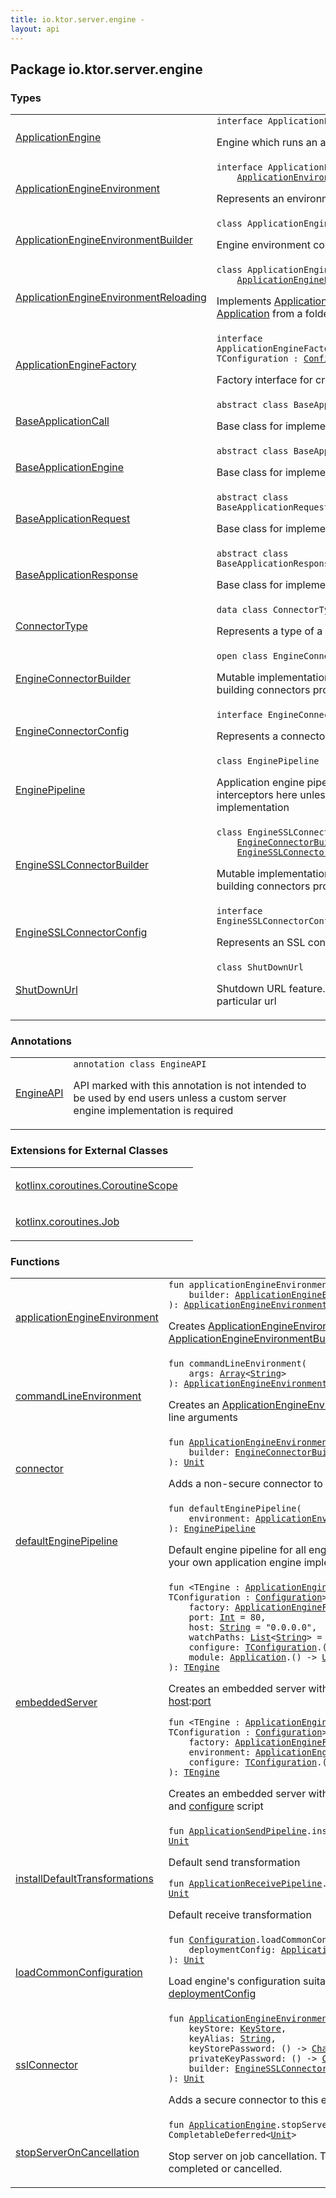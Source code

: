 ```yaml
---
title: io.ktor.server.engine - 
layout: api
---
```




## Package io.ktor.server.engine

### Types

<table class="api-docs-table">
<tbody>
<tr>
<td markdown="1">

<a href="-application-engine/index.html">ApplicationEngine</a>


</td>
<td markdown="1">
<div class="signature"><code><span class="keyword">interface </span><span class="identifier">ApplicationEngine</span></code></div>

Engine which runs an application


</td>
</tr>
<tr>
<td markdown="1">

<a href="-application-engine-environment/index.html">ApplicationEngineEnvironment</a>


</td>
<td markdown="1">
<div class="signature"><code><span class="keyword">interface </span><span class="identifier">ApplicationEngineEnvironment</span>&nbsp;<span class="symbol">:</span>&nbsp;<br/>&nbsp;&nbsp;&nbsp;&nbsp;<a href="../io.ktor.application/-application-environment/index.html"><span class="identifier">ApplicationEnvironment</span></a></code></div>

Represents an environment in which engine runs


</td>
</tr>
<tr>
<td markdown="1">

<a href="-application-engine-environment-builder/index.html">ApplicationEngineEnvironmentBuilder</a>


</td>
<td markdown="1">
<div class="signature"><code><span class="keyword">class </span><span class="identifier">ApplicationEngineEnvironmentBuilder</span></code></div>

Engine environment configuration builder


</td>
</tr>
<tr>
<td markdown="1">

<a href="-application-engine-environment-reloading/index.html">ApplicationEngineEnvironmentReloading</a>


</td>
<td markdown="1">
<div class="signature"><code><span class="keyword">class </span><span class="identifier">ApplicationEngineEnvironmentReloading</span>&nbsp;<span class="symbol">:</span>&nbsp;<br/>&nbsp;&nbsp;&nbsp;&nbsp;<a href="-application-engine-environment/index.html"><span class="identifier">ApplicationEngineEnvironment</span></a></code></div>

Implements <a href="-application-engine-environment/index.html">ApplicationEngineEnvironment</a> by loading an <a href="../io.ktor.application/-application/index.html">Application</a> from a folder or jar.


</td>
</tr>
<tr>
<td markdown="1">

<a href="-application-engine-factory/index.html">ApplicationEngineFactory</a>


</td>
<td markdown="1">
<div class="signature"><code><span class="keyword">interface </span><span class="identifier">ApplicationEngineFactory</span><span class="symbol">&lt;</span><span class="keyword">out</span>&nbsp;<span class="identifier">TEngine</span>&nbsp;<span class="symbol">:</span>&nbsp;<a href="-application-engine/index.html"><span class="identifier">ApplicationEngine</span></a><span class="symbol">, </span><span class="identifier">TConfiguration</span>&nbsp;<span class="symbol">:</span>&nbsp;<a href="-application-engine/-configuration/index.html"><span class="identifier">Configuration</span></a><span class="symbol">&gt;</span></code></div>

Factory interface for creating <a href="-application-engine/index.html">ApplicationEngine</a> instances


</td>
</tr>
<tr>
<td markdown="1">

<a href="-base-application-call/index.html">BaseApplicationCall</a>


</td>
<td markdown="1">
<div class="signature"><code><span class="keyword">abstract</span> <span class="keyword">class </span><span class="identifier">BaseApplicationCall</span>&nbsp;<span class="symbol">:</span>&nbsp;<a href="../io.ktor.application/-application-call/index.html"><span class="identifier">ApplicationCall</span></a></code></div>

Base class for implementing an <a href="../io.ktor.application/-application-call/index.html">ApplicationCall</a>.


</td>
</tr>
<tr>
<td markdown="1">

<a href="-base-application-engine/index.html">BaseApplicationEngine</a>


</td>
<td markdown="1">
<div class="signature"><code><span class="keyword">abstract</span> <span class="keyword">class </span><span class="identifier">BaseApplicationEngine</span>&nbsp;<span class="symbol">:</span>&nbsp;<a href="-application-engine/index.html"><span class="identifier">ApplicationEngine</span></a></code></div>

Base class for implementing <a href="-application-engine/index.html">ApplicationEngine</a>


</td>
</tr>
<tr>
<td markdown="1">

<a href="-base-application-request/index.html">BaseApplicationRequest</a>


</td>
<td markdown="1">
<div class="signature"><code><span class="keyword">abstract</span> <span class="keyword">class </span><span class="identifier">BaseApplicationRequest</span>&nbsp;<span class="symbol">:</span>&nbsp;<a href="../io.ktor.request/-application-request/index.html"><span class="identifier">ApplicationRequest</span></a></code></div>

Base class for implementing <a href="../io.ktor.request/-application-request/index.html">ApplicationRequest</a>


</td>
</tr>
<tr>
<td markdown="1">

<a href="-base-application-response/index.html">BaseApplicationResponse</a>


</td>
<td markdown="1">
<div class="signature"><code><span class="keyword">abstract</span> <span class="keyword">class </span><span class="identifier">BaseApplicationResponse</span>&nbsp;<span class="symbol">:</span>&nbsp;<a href="../io.ktor.response/-application-response/index.html"><span class="identifier">ApplicationResponse</span></a></code></div>

Base class for implementing an <a href="../io.ktor.response/-application-response/index.html">ApplicationResponse</a>


</td>
</tr>
<tr>
<td markdown="1">

<a href="-connector-type/index.html">ConnectorType</a>


</td>
<td markdown="1">
<div class="signature"><code><span class="keyword">data</span> <span class="keyword">class </span><span class="identifier">ConnectorType</span></code></div>

Represents a type of a connector, e.g HTTP or HTTPS.


</td>
</tr>
<tr>
<td markdown="1">

<a href="-engine-connector-builder/index.html">EngineConnectorBuilder</a>


</td>
<td markdown="1">
<div class="signature"><code><span class="keyword">open</span> <span class="keyword">class </span><span class="identifier">EngineConnectorBuilder</span>&nbsp;<span class="symbol">:</span>&nbsp;<a href="-engine-connector-config/index.html"><span class="identifier">EngineConnectorConfig</span></a></code></div>

Mutable implementation of EngineConnectorConfig for building connectors programmatically


</td>
</tr>
<tr>
<td markdown="1">

<a href="-engine-connector-config/index.html">EngineConnectorConfig</a>


</td>
<td markdown="1">
<div class="signature"><code><span class="keyword">interface </span><span class="identifier">EngineConnectorConfig</span></code></div>

Represents a connector configuration.


</td>
</tr>
<tr>
<td markdown="1">

<a href="-engine-pipeline/index.html">EnginePipeline</a>


</td>
<td markdown="1">
<div class="signature"><code><span class="keyword">class </span><span class="identifier">EnginePipeline</span>&nbsp;<span class="symbol">:</span>&nbsp;<a href="../io.ktor.util.pipeline/-pipeline/index.html"><span class="identifier">Pipeline</span></a><span class="symbol">&lt;</span><a href="https://kotlinlang.org/api/latest/jvm/stdlib/kotlin/-unit/index.html"><span class="identifier">Unit</span></a><span class="symbol">,</span>&nbsp;<a href="../io.ktor.application/-application-call/index.html"><span class="identifier">ApplicationCall</span></a><span class="symbol">&gt;</span></code></div>

Application engine pipeline. One usually don't need to install interceptors here unless your are writing
your own engine implementation


</td>
</tr>
<tr>
<td markdown="1">

<a href="-engine-s-s-l-connector-builder/index.html">EngineSSLConnectorBuilder</a>


</td>
<td markdown="1">
<div class="signature"><code><span class="keyword">class </span><span class="identifier">EngineSSLConnectorBuilder</span>&nbsp;<span class="symbol">:</span>&nbsp;<br/>&nbsp;&nbsp;&nbsp;&nbsp;<a href="-engine-connector-builder/index.html"><span class="identifier">EngineConnectorBuilder</span></a><span class="symbol">, </span><br/>&nbsp;&nbsp;&nbsp;&nbsp;<a href="-engine-s-s-l-connector-config/index.html"><span class="identifier">EngineSSLConnectorConfig</span></a></code></div>

Mutable implementation of EngineSSLConnectorConfig for building connectors programmatically


</td>
</tr>
<tr>
<td markdown="1">

<a href="-engine-s-s-l-connector-config/index.html">EngineSSLConnectorConfig</a>


</td>
<td markdown="1">
<div class="signature"><code><span class="keyword">interface </span><span class="identifier">EngineSSLConnectorConfig</span>&nbsp;<span class="symbol">:</span>&nbsp;<a href="-engine-connector-config/index.html"><span class="identifier">EngineConnectorConfig</span></a></code></div>

Represents an SSL connector configuration.


</td>
</tr>
<tr>
<td markdown="1">

<a href="-shut-down-url/index.html">ShutDownUrl</a>


</td>
<td markdown="1">
<div class="signature"><code><span class="keyword">class </span><span class="identifier">ShutDownUrl</span></code></div>

Shutdown URL feature. It stops application when requested particular url


</td>
</tr>
</tbody>
</table>

### Annotations

<table class="api-docs-table">
<tbody>
<tr>
<td markdown="1">

<a href="-engine-a-p-i/index.html">EngineAPI</a>


</td>
<td markdown="1">
<div class="signature"><code><span class="keyword">annotation</span> <span class="keyword">class </span><span class="identifier">EngineAPI</span></code></div>

API marked with this annotation is not intended to be used by end users
unless a custom server engine implementation is required


</td>
</tr>
</tbody>
</table>

### Extensions for External Classes

<table class="api-docs-table">
<tbody>
<tr>
<td markdown="1">

<a href="kotlinx.coroutines.-coroutine-scope/index.html">kotlinx.coroutines.CoroutineScope</a>


</td>
<td markdown="1">

</td>
</tr>
<tr>
<td markdown="1">

<a href="kotlinx.coroutines.-job/index.html">kotlinx.coroutines.Job</a>


</td>
<td markdown="1">

</td>
</tr>
</tbody>
</table>

### Functions

<table class="api-docs-table">
<tbody>
<tr>
<td markdown="1">

<a href="application-engine-environment.html">applicationEngineEnvironment</a>


</td>
<td markdown="1">
<div class="signature"><code><span class="keyword">fun </span><span class="identifier">applicationEngineEnvironment</span><span class="symbol">(</span><br/>&nbsp;&nbsp;&nbsp;&nbsp;<span class="parameterName" id="io.ktor.server.engine$applicationEngineEnvironment(kotlin.Function1((io.ktor.server.engine.ApplicationEngineEnvironmentBuilder, kotlin.Unit)))/builder">builder</span><span class="symbol">:</span>&nbsp;<a href="-application-engine-environment-builder/index.html"><span class="identifier">ApplicationEngineEnvironmentBuilder</span></a><span class="symbol">.</span><span class="symbol">(</span><span class="symbol">)</span>&nbsp;<span class="symbol">-&gt;</span>&nbsp;<a href="https://kotlinlang.org/api/latest/jvm/stdlib/kotlin/-unit/index.html"><span class="identifier">Unit</span></a><br/><span class="symbol">)</span><span class="symbol">: </span><a href="-application-engine-environment/index.html"><span class="identifier">ApplicationEngineEnvironment</span></a></code></div>

Creates <a href="-application-engine-environment/index.html">ApplicationEngineEnvironment</a> using <a href="-application-engine-environment-builder/index.html">ApplicationEngineEnvironmentBuilder</a>


</td>
</tr>
<tr>
<td markdown="1">

<a href="command-line-environment.html">commandLineEnvironment</a>


</td>
<td markdown="1">
<div class="signature"><code><span class="keyword">fun </span><span class="identifier">commandLineEnvironment</span><span class="symbol">(</span><br/>&nbsp;&nbsp;&nbsp;&nbsp;<span class="parameterName" id="io.ktor.server.engine$commandLineEnvironment(kotlin.Array((kotlin.String)))/args">args</span><span class="symbol">:</span>&nbsp;<a href="https://kotlinlang.org/api/latest/jvm/stdlib/kotlin/-array/index.html"><span class="identifier">Array</span></a><span class="symbol">&lt;</span><a href="https://kotlinlang.org/api/latest/jvm/stdlib/kotlin/-string/index.html"><span class="identifier">String</span></a><span class="symbol">&gt;</span><br/><span class="symbol">)</span><span class="symbol">: </span><a href="-application-engine-environment/index.html"><span class="identifier">ApplicationEngineEnvironment</span></a></code></div>

Creates an <a href="-application-engine-environment/index.html">ApplicationEngineEnvironment</a> instance from command line arguments


</td>
</tr>
<tr>
<td markdown="1">

<a href="connector.html">connector</a>


</td>
<td markdown="1">
<div class="signature"><code><span class="keyword">fun </span><a href="-application-engine-environment-builder/index.html"><span class="identifier">ApplicationEngineEnvironmentBuilder</span></a><span class="symbol">.</span><span class="identifier">connector</span><span class="symbol">(</span><br/>&nbsp;&nbsp;&nbsp;&nbsp;<span class="parameterName" id="io.ktor.server.engine$connector(io.ktor.server.engine.ApplicationEngineEnvironmentBuilder, kotlin.Function1((io.ktor.server.engine.EngineConnectorBuilder, kotlin.Unit)))/builder">builder</span><span class="symbol">:</span>&nbsp;<a href="-engine-connector-builder/index.html"><span class="identifier">EngineConnectorBuilder</span></a><span class="symbol">.</span><span class="symbol">(</span><span class="symbol">)</span>&nbsp;<span class="symbol">-&gt;</span>&nbsp;<a href="https://kotlinlang.org/api/latest/jvm/stdlib/kotlin/-unit/index.html"><span class="identifier">Unit</span></a><br/><span class="symbol">)</span><span class="symbol">: </span><a href="https://kotlinlang.org/api/latest/jvm/stdlib/kotlin/-unit/index.html"><span class="identifier">Unit</span></a></code></div>

Adds a non-secure connector to this engine environment


</td>
</tr>
<tr>
<td markdown="1">

<a href="default-engine-pipeline.html">defaultEnginePipeline</a>


</td>
<td markdown="1">
<div class="signature"><code><span class="keyword">fun </span><span class="identifier">defaultEnginePipeline</span><span class="symbol">(</span><br/>&nbsp;&nbsp;&nbsp;&nbsp;<span class="parameterName" id="io.ktor.server.engine$defaultEnginePipeline(io.ktor.application.ApplicationEnvironment)/environment">environment</span><span class="symbol">:</span>&nbsp;<a href="../io.ktor.application/-application-environment/index.html"><span class="identifier">ApplicationEnvironment</span></a><br/><span class="symbol">)</span><span class="symbol">: </span><a href="-engine-pipeline/index.html"><span class="identifier">EnginePipeline</span></a></code></div>

Default engine pipeline for all engines. Use it only if you are writing your own application engine implementation.


</td>
</tr>
<tr>
<td markdown="1">

<a href="embedded-server.html">embeddedServer</a>


</td>
<td markdown="1">
<div class="signature"><code><span class="keyword">fun </span><span class="symbol">&lt;</span><span class="identifier">TEngine</span>&nbsp;<span class="symbol">:</span>&nbsp;<a href="-application-engine/index.html"><span class="identifier">ApplicationEngine</span></a><span class="symbol">, </span><span class="identifier">TConfiguration</span>&nbsp;<span class="symbol">:</span>&nbsp;<a href="-application-engine/-configuration/index.html"><span class="identifier">Configuration</span></a><span class="symbol">&gt;</span> <span class="identifier">embeddedServer</span><span class="symbol">(</span><br/>&nbsp;&nbsp;&nbsp;&nbsp;<span class="parameterName" id="io.ktor.server.engine$embeddedServer(io.ktor.server.engine.ApplicationEngineFactory((io.ktor.server.engine.embeddedServer.TEngine, io.ktor.server.engine.embeddedServer.TConfiguration)), kotlin.Int, kotlin.String, kotlin.collections.List((kotlin.String)), kotlin.Function1((io.ktor.server.engine.embeddedServer.TConfiguration, kotlin.Unit)), kotlin.Function1((io.ktor.application.Application, kotlin.Unit)))/factory">factory</span><span class="symbol">:</span>&nbsp;<a href="-application-engine-factory/index.html"><span class="identifier">ApplicationEngineFactory</span></a><span class="symbol">&lt;</span><a href="embedded-server.html#TEngine"><span class="identifier">TEngine</span></a><span class="symbol">,</span>&nbsp;<a href="embedded-server.html#TConfiguration"><span class="identifier">TConfiguration</span></a><span class="symbol">&gt;</span><span class="symbol">, </span><br/>&nbsp;&nbsp;&nbsp;&nbsp;<span class="parameterName" id="io.ktor.server.engine$embeddedServer(io.ktor.server.engine.ApplicationEngineFactory((io.ktor.server.engine.embeddedServer.TEngine, io.ktor.server.engine.embeddedServer.TConfiguration)), kotlin.Int, kotlin.String, kotlin.collections.List((kotlin.String)), kotlin.Function1((io.ktor.server.engine.embeddedServer.TConfiguration, kotlin.Unit)), kotlin.Function1((io.ktor.application.Application, kotlin.Unit)))/port">port</span><span class="symbol">:</span>&nbsp;<a href="https://kotlinlang.org/api/latest/jvm/stdlib/kotlin/-int/index.html"><span class="identifier">Int</span></a>&nbsp;<span class="symbol">=</span>&nbsp;80<span class="symbol">, </span><br/>&nbsp;&nbsp;&nbsp;&nbsp;<span class="parameterName" id="io.ktor.server.engine$embeddedServer(io.ktor.server.engine.ApplicationEngineFactory((io.ktor.server.engine.embeddedServer.TEngine, io.ktor.server.engine.embeddedServer.TConfiguration)), kotlin.Int, kotlin.String, kotlin.collections.List((kotlin.String)), kotlin.Function1((io.ktor.server.engine.embeddedServer.TConfiguration, kotlin.Unit)), kotlin.Function1((io.ktor.application.Application, kotlin.Unit)))/host">host</span><span class="symbol">:</span>&nbsp;<a href="https://kotlinlang.org/api/latest/jvm/stdlib/kotlin/-string/index.html"><span class="identifier">String</span></a>&nbsp;<span class="symbol">=</span>&nbsp;"0.0.0.0"<span class="symbol">, </span><br/>&nbsp;&nbsp;&nbsp;&nbsp;<span class="parameterName" id="io.ktor.server.engine$embeddedServer(io.ktor.server.engine.ApplicationEngineFactory((io.ktor.server.engine.embeddedServer.TEngine, io.ktor.server.engine.embeddedServer.TConfiguration)), kotlin.Int, kotlin.String, kotlin.collections.List((kotlin.String)), kotlin.Function1((io.ktor.server.engine.embeddedServer.TConfiguration, kotlin.Unit)), kotlin.Function1((io.ktor.application.Application, kotlin.Unit)))/watchPaths">watchPaths</span><span class="symbol">:</span>&nbsp;<a href="https://kotlinlang.org/api/latest/jvm/stdlib/kotlin.collections/-list/index.html"><span class="identifier">List</span></a><span class="symbol">&lt;</span><a href="https://kotlinlang.org/api/latest/jvm/stdlib/kotlin/-string/index.html"><span class="identifier">String</span></a><span class="symbol">&gt;</span>&nbsp;<span class="symbol">=</span>&nbsp;emptyList()<span class="symbol">, </span><br/>&nbsp;&nbsp;&nbsp;&nbsp;<span class="parameterName" id="io.ktor.server.engine$embeddedServer(io.ktor.server.engine.ApplicationEngineFactory((io.ktor.server.engine.embeddedServer.TEngine, io.ktor.server.engine.embeddedServer.TConfiguration)), kotlin.Int, kotlin.String, kotlin.collections.List((kotlin.String)), kotlin.Function1((io.ktor.server.engine.embeddedServer.TConfiguration, kotlin.Unit)), kotlin.Function1((io.ktor.application.Application, kotlin.Unit)))/configure">configure</span><span class="symbol">:</span>&nbsp;<a href="embedded-server.html#TConfiguration"><span class="identifier">TConfiguration</span></a><span class="symbol">.</span><span class="symbol">(</span><span class="symbol">)</span>&nbsp;<span class="symbol">-&gt;</span>&nbsp;<a href="https://kotlinlang.org/api/latest/jvm/stdlib/kotlin/-unit/index.html"><span class="identifier">Unit</span></a>&nbsp;<span class="symbol">=</span>&nbsp;{}<span class="symbol">, </span><br/>&nbsp;&nbsp;&nbsp;&nbsp;<span class="parameterName" id="io.ktor.server.engine$embeddedServer(io.ktor.server.engine.ApplicationEngineFactory((io.ktor.server.engine.embeddedServer.TEngine, io.ktor.server.engine.embeddedServer.TConfiguration)), kotlin.Int, kotlin.String, kotlin.collections.List((kotlin.String)), kotlin.Function1((io.ktor.server.engine.embeddedServer.TConfiguration, kotlin.Unit)), kotlin.Function1((io.ktor.application.Application, kotlin.Unit)))/module">module</span><span class="symbol">:</span>&nbsp;<a href="../io.ktor.application/-application/index.html"><span class="identifier">Application</span></a><span class="symbol">.</span><span class="symbol">(</span><span class="symbol">)</span>&nbsp;<span class="symbol">-&gt;</span>&nbsp;<a href="https://kotlinlang.org/api/latest/jvm/stdlib/kotlin/-unit/index.html"><span class="identifier">Unit</span></a><br/><span class="symbol">)</span><span class="symbol">: </span><a href="embedded-server.html#TEngine"><span class="identifier">TEngine</span></a></code></div>

Creates an embedded server with the given <a href="embedded-server.html#io.ktor.server.engine$embeddedServer(io.ktor.server.engine.ApplicationEngineFactory((io.ktor.server.engine.embeddedServer.TEngine, io.ktor.server.engine.embeddedServer.TConfiguration)), kotlin.Int, kotlin.String, kotlin.collections.List((kotlin.String)), kotlin.Function1((io.ktor.server.engine.embeddedServer.TConfiguration, kotlin.Unit)), kotlin.Function1((io.ktor.application.Application, kotlin.Unit)))/factory">factory</a>, listening on <a href="embedded-server.html#io.ktor.server.engine$embeddedServer(io.ktor.server.engine.ApplicationEngineFactory((io.ktor.server.engine.embeddedServer.TEngine, io.ktor.server.engine.embeddedServer.TConfiguration)), kotlin.Int, kotlin.String, kotlin.collections.List((kotlin.String)), kotlin.Function1((io.ktor.server.engine.embeddedServer.TConfiguration, kotlin.Unit)), kotlin.Function1((io.ktor.application.Application, kotlin.Unit)))/host">host</a>:<a href="embedded-server.html#io.ktor.server.engine$embeddedServer(io.ktor.server.engine.ApplicationEngineFactory((io.ktor.server.engine.embeddedServer.TEngine, io.ktor.server.engine.embeddedServer.TConfiguration)), kotlin.Int, kotlin.String, kotlin.collections.List((kotlin.String)), kotlin.Function1((io.ktor.server.engine.embeddedServer.TConfiguration, kotlin.Unit)), kotlin.Function1((io.ktor.application.Application, kotlin.Unit)))/port">port</a>

<div class="signature"><code><span class="keyword">fun </span><span class="symbol">&lt;</span><span class="identifier">TEngine</span>&nbsp;<span class="symbol">:</span>&nbsp;<a href="-application-engine/index.html"><span class="identifier">ApplicationEngine</span></a><span class="symbol">, </span><span class="identifier">TConfiguration</span>&nbsp;<span class="symbol">:</span>&nbsp;<a href="-application-engine/-configuration/index.html"><span class="identifier">Configuration</span></a><span class="symbol">&gt;</span> <span class="identifier">embeddedServer</span><span class="symbol">(</span><br/>&nbsp;&nbsp;&nbsp;&nbsp;<span class="parameterName" id="io.ktor.server.engine$embeddedServer(io.ktor.server.engine.ApplicationEngineFactory((io.ktor.server.engine.embeddedServer.TEngine, io.ktor.server.engine.embeddedServer.TConfiguration)), io.ktor.server.engine.ApplicationEngineEnvironment, kotlin.Function1((io.ktor.server.engine.embeddedServer.TConfiguration, kotlin.Unit)))/factory">factory</span><span class="symbol">:</span>&nbsp;<a href="-application-engine-factory/index.html"><span class="identifier">ApplicationEngineFactory</span></a><span class="symbol">&lt;</span><a href="embedded-server.html#TEngine"><span class="identifier">TEngine</span></a><span class="symbol">,</span>&nbsp;<a href="embedded-server.html#TConfiguration"><span class="identifier">TConfiguration</span></a><span class="symbol">&gt;</span><span class="symbol">, </span><br/>&nbsp;&nbsp;&nbsp;&nbsp;<span class="parameterName" id="io.ktor.server.engine$embeddedServer(io.ktor.server.engine.ApplicationEngineFactory((io.ktor.server.engine.embeddedServer.TEngine, io.ktor.server.engine.embeddedServer.TConfiguration)), io.ktor.server.engine.ApplicationEngineEnvironment, kotlin.Function1((io.ktor.server.engine.embeddedServer.TConfiguration, kotlin.Unit)))/environment">environment</span><span class="symbol">:</span>&nbsp;<a href="-application-engine-environment/index.html"><span class="identifier">ApplicationEngineEnvironment</span></a><span class="symbol">, </span><br/>&nbsp;&nbsp;&nbsp;&nbsp;<span class="parameterName" id="io.ktor.server.engine$embeddedServer(io.ktor.server.engine.ApplicationEngineFactory((io.ktor.server.engine.embeddedServer.TEngine, io.ktor.server.engine.embeddedServer.TConfiguration)), io.ktor.server.engine.ApplicationEngineEnvironment, kotlin.Function1((io.ktor.server.engine.embeddedServer.TConfiguration, kotlin.Unit)))/configure">configure</span><span class="symbol">:</span>&nbsp;<a href="embedded-server.html#TConfiguration"><span class="identifier">TConfiguration</span></a><span class="symbol">.</span><span class="symbol">(</span><span class="symbol">)</span>&nbsp;<span class="symbol">-&gt;</span>&nbsp;<a href="https://kotlinlang.org/api/latest/jvm/stdlib/kotlin/-unit/index.html"><span class="identifier">Unit</span></a>&nbsp;<span class="symbol">=</span>&nbsp;{}<br/><span class="symbol">)</span><span class="symbol">: </span><a href="embedded-server.html#TEngine"><span class="identifier">TEngine</span></a></code></div>

Creates an embedded server with the given <a href="embedded-server.html#io.ktor.server.engine$embeddedServer(io.ktor.server.engine.ApplicationEngineFactory((io.ktor.server.engine.embeddedServer.TEngine, io.ktor.server.engine.embeddedServer.TConfiguration)), io.ktor.server.engine.ApplicationEngineEnvironment, kotlin.Function1((io.ktor.server.engine.embeddedServer.TConfiguration, kotlin.Unit)))/factory">factory</a>, <a href="embedded-server.html#io.ktor.server.engine$embeddedServer(io.ktor.server.engine.ApplicationEngineFactory((io.ktor.server.engine.embeddedServer.TEngine, io.ktor.server.engine.embeddedServer.TConfiguration)), io.ktor.server.engine.ApplicationEngineEnvironment, kotlin.Function1((io.ktor.server.engine.embeddedServer.TConfiguration, kotlin.Unit)))/environment">environment</a> and <a href="embedded-server.html#io.ktor.server.engine$embeddedServer(io.ktor.server.engine.ApplicationEngineFactory((io.ktor.server.engine.embeddedServer.TEngine, io.ktor.server.engine.embeddedServer.TConfiguration)), io.ktor.server.engine.ApplicationEngineEnvironment, kotlin.Function1((io.ktor.server.engine.embeddedServer.TConfiguration, kotlin.Unit)))/configure">configure</a> script


</td>
</tr>
<tr>
<td markdown="1">

<a href="install-default-transformations.html">installDefaultTransformations</a>


</td>
<td markdown="1">
<div class="signature"><code><span class="keyword">fun </span><a href="../io.ktor.response/-application-send-pipeline/index.html"><span class="identifier">ApplicationSendPipeline</span></a><span class="symbol">.</span><span class="identifier">installDefaultTransformations</span><span class="symbol">(</span><span class="symbol">)</span><span class="symbol">: </span><a href="https://kotlinlang.org/api/latest/jvm/stdlib/kotlin/-unit/index.html"><span class="identifier">Unit</span></a></code></div>

Default send transformation

<div class="signature"><code><span class="keyword">fun </span><a href="../io.ktor.request/-application-receive-pipeline/index.html"><span class="identifier">ApplicationReceivePipeline</span></a><span class="symbol">.</span><span class="identifier">installDefaultTransformations</span><span class="symbol">(</span><span class="symbol">)</span><span class="symbol">: </span><a href="https://kotlinlang.org/api/latest/jvm/stdlib/kotlin/-unit/index.html"><span class="identifier">Unit</span></a></code></div>

Default receive transformation


</td>
</tr>
<tr>
<td markdown="1">

<a href="load-common-configuration.html">loadCommonConfiguration</a>


</td>
<td markdown="1">
<div class="signature"><code><span class="keyword">fun </span><a href="-base-application-engine/-configuration/index.html"><span class="identifier">Configuration</span></a><span class="symbol">.</span><span class="identifier">loadCommonConfiguration</span><span class="symbol">(</span><br/>&nbsp;&nbsp;&nbsp;&nbsp;<span class="parameterName" id="io.ktor.server.engine$loadCommonConfiguration(io.ktor.server.engine.BaseApplicationEngine.Configuration, io.ktor.config.ApplicationConfig)/deploymentConfig">deploymentConfig</span><span class="symbol">:</span>&nbsp;<a href="../io.ktor.config/-application-config/index.html"><span class="identifier">ApplicationConfig</span></a><br/><span class="symbol">)</span><span class="symbol">: </span><a href="https://kotlinlang.org/api/latest/jvm/stdlib/kotlin/-unit/index.html"><span class="identifier">Unit</span></a></code></div>

Load engine's configuration suitable for all engines from <a href="load-common-configuration.html#io.ktor.server.engine$loadCommonConfiguration(io.ktor.server.engine.BaseApplicationEngine.Configuration, io.ktor.config.ApplicationConfig)/deploymentConfig">deploymentConfig</a>


</td>
</tr>
<tr>
<td markdown="1">

<a href="ssl-connector.html">sslConnector</a>


</td>
<td markdown="1">
<div class="signature"><code><span class="keyword">fun </span><a href="-application-engine-environment-builder/index.html"><span class="identifier">ApplicationEngineEnvironmentBuilder</span></a><span class="symbol">.</span><span class="identifier">sslConnector</span><span class="symbol">(</span><br/>&nbsp;&nbsp;&nbsp;&nbsp;<span class="parameterName" id="io.ktor.server.engine$sslConnector(io.ktor.server.engine.ApplicationEngineEnvironmentBuilder, java.security.KeyStore, kotlin.String, kotlin.Function0((kotlin.CharArray)), kotlin.Function0((kotlin.CharArray)), kotlin.Function1((io.ktor.server.engine.EngineSSLConnectorBuilder, kotlin.Unit)))/keyStore">keyStore</span><span class="symbol">:</span>&nbsp;<a href="http://docs.oracle.com/javase/6/docs/api/java/security/KeyStore.html"><span class="identifier">KeyStore</span></a><span class="symbol">, </span><br/>&nbsp;&nbsp;&nbsp;&nbsp;<span class="parameterName" id="io.ktor.server.engine$sslConnector(io.ktor.server.engine.ApplicationEngineEnvironmentBuilder, java.security.KeyStore, kotlin.String, kotlin.Function0((kotlin.CharArray)), kotlin.Function0((kotlin.CharArray)), kotlin.Function1((io.ktor.server.engine.EngineSSLConnectorBuilder, kotlin.Unit)))/keyAlias">keyAlias</span><span class="symbol">:</span>&nbsp;<a href="https://kotlinlang.org/api/latest/jvm/stdlib/kotlin/-string/index.html"><span class="identifier">String</span></a><span class="symbol">, </span><br/>&nbsp;&nbsp;&nbsp;&nbsp;<span class="parameterName" id="io.ktor.server.engine$sslConnector(io.ktor.server.engine.ApplicationEngineEnvironmentBuilder, java.security.KeyStore, kotlin.String, kotlin.Function0((kotlin.CharArray)), kotlin.Function0((kotlin.CharArray)), kotlin.Function1((io.ktor.server.engine.EngineSSLConnectorBuilder, kotlin.Unit)))/keyStorePassword">keyStorePassword</span><span class="symbol">:</span>&nbsp;<span class="symbol">(</span><span class="symbol">)</span>&nbsp;<span class="symbol">-&gt;</span>&nbsp;<a href="https://kotlinlang.org/api/latest/jvm/stdlib/kotlin/-char-array/index.html"><span class="identifier">CharArray</span></a><span class="symbol">, </span><br/>&nbsp;&nbsp;&nbsp;&nbsp;<span class="parameterName" id="io.ktor.server.engine$sslConnector(io.ktor.server.engine.ApplicationEngineEnvironmentBuilder, java.security.KeyStore, kotlin.String, kotlin.Function0((kotlin.CharArray)), kotlin.Function0((kotlin.CharArray)), kotlin.Function1((io.ktor.server.engine.EngineSSLConnectorBuilder, kotlin.Unit)))/privateKeyPassword">privateKeyPassword</span><span class="symbol">:</span>&nbsp;<span class="symbol">(</span><span class="symbol">)</span>&nbsp;<span class="symbol">-&gt;</span>&nbsp;<a href="https://kotlinlang.org/api/latest/jvm/stdlib/kotlin/-char-array/index.html"><span class="identifier">CharArray</span></a><span class="symbol">, </span><br/>&nbsp;&nbsp;&nbsp;&nbsp;<span class="parameterName" id="io.ktor.server.engine$sslConnector(io.ktor.server.engine.ApplicationEngineEnvironmentBuilder, java.security.KeyStore, kotlin.String, kotlin.Function0((kotlin.CharArray)), kotlin.Function0((kotlin.CharArray)), kotlin.Function1((io.ktor.server.engine.EngineSSLConnectorBuilder, kotlin.Unit)))/builder">builder</span><span class="symbol">:</span>&nbsp;<a href="-engine-s-s-l-connector-builder/index.html"><span class="identifier">EngineSSLConnectorBuilder</span></a><span class="symbol">.</span><span class="symbol">(</span><span class="symbol">)</span>&nbsp;<span class="symbol">-&gt;</span>&nbsp;<a href="https://kotlinlang.org/api/latest/jvm/stdlib/kotlin/-unit/index.html"><span class="identifier">Unit</span></a><br/><span class="symbol">)</span><span class="symbol">: </span><a href="https://kotlinlang.org/api/latest/jvm/stdlib/kotlin/-unit/index.html"><span class="identifier">Unit</span></a></code></div>

Adds a secure connector to this engine environment


</td>
</tr>
<tr>
<td markdown="1">

<a href="stop-server-on-cancellation.html">stopServerOnCancellation</a>


</td>
<td markdown="1">
<div class="signature"><code><span class="keyword">fun </span><a href="-application-engine/index.html"><span class="identifier">ApplicationEngine</span></a><span class="symbol">.</span><span class="identifier">stopServerOnCancellation</span><span class="symbol">(</span><span class="symbol">)</span><span class="symbol">: </span><span class="identifier">CompletableDeferred</span><span class="symbol">&lt;</span><a href="https://kotlinlang.org/api/latest/jvm/stdlib/kotlin/-unit/index.html"><span class="identifier">Unit</span></a><span class="symbol">&gt;</span></code></div>

Stop server on job cancellation. The returned deferred need to be completed or cancelled.


</td>
</tr>
</tbody>
</table>
